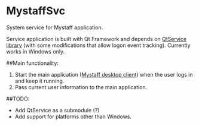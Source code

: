 # MystaffSvc
System service for Mystaff application.

Service application is built with Qt Framework and depends on [QtService library](https://github.com/qtproject/qt-solutions/tree/master/qtservice) (with some modifications that allow logon event tracking). Currently works in Windows only.


##Main functionality:

1. Start the main application ([Mystaff desktop client](http://app.mystaff.com/)) when the user logs in and keep it running.
2. Pass current user information to the main application.

##TODO:
* Add QtService as a submodule (?)
* Add support for platforms other than Windows.
